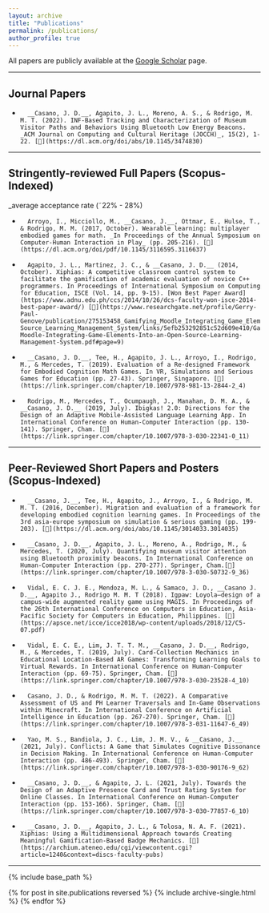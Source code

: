 ```yaml
---
layout: archive
title: "Publications"
permalink: /publications/
author_profile: true
---
```


All papers are publicly available at the [Google Scholar](https://scholar.google.com/citations?user=79YLkoYAAAAJ&hl=en) page.

---

## Journal Papers

*       __Casano, J. D.__, Agapito, J. L., Moreno, A. S., & Rodrigo, M. M. T. (2022). INF-Based Tracking and Characterization of Museum Visitor Paths and Behaviors Using Bluetooth Low Energy Beacons. _ACM Journal on Computing and Cultural Heritage (JOCCH)_, 15(2), 1-22. [📝](https://dl.acm.org/doi/abs/10.1145/3474830)

---

## Stringently-reviewed Full Papers (Scopus-Indexed)
_average acceptance rate (˜22% - 28%)
*       Arroyo, I., Micciollo, M., __Casano, J.__, Ottmar, E., Hulse, T., & Rodrigo, M. M. (2017, October). Wearable learning: multiplayer embodied games for math. _In Proceedings of the Annual Symposium on Computer-Human Interaction in Play_ (pp. 205-216). [📝](https://dl.acm.org/doi/pdf/10.1145/3116595.3116637)
*       Agapito, J. L., Martinez, J. C., & __Casano, J. D.__ (2014, October). Xiphias: A competitive classroom control system to facilitate the gamification of academic evaluation of novice C++ programmers. In Proceedings of International Symposium on Computing for Education, ISCE (Vol. 14, pp. 9-15). [Won Best Paper Award](https://www.adnu.edu.ph/ccs/2014/10/26/dcs-faculty-won-isce-2014-best-paper-award/) [📝](https://www.researchgate.net/profile/Gerry-Paul-Genove/publication/275153458_Gamifying_Moodle_Integrating_Game_Elements_Into_an_Open-Source_Learning_Management_System/links/5efb253292851c52d609e410/Gamifying-Moodle-Integrating-Game-Elements-Into-an-Open-Source-Learning-Management-System.pdf#page=9)
*       __Casano, J. D.__, Tee, H., Agapito, J. L., Arroyo, I., Rodrigo, M., & Mercedes, T. (2019). Evaluation of a Re-designed Framework for Embodied Cognition Math Games. In VR, Simulations and Serious Games for Education (pp. 27-43). Springer, Singapore. [📝](https://link.springer.com/chapter/10.1007/978-981-13-2844-2_4)
*       Rodrigo, M., Mercedes, T., Ocumpaugh, J., Manahan, D. M. A., & __Casano, J. D.__ (2019, July). Ibigkas! 2.0: Directions for the Design of an Adaptive Mobile-Assisted Language Learning App. In International Conference on Human-Computer Interaction (pp. 130-141). Springer, Cham. [📝](https://link.springer.com/chapter/10.1007/978-3-030-22341-0_11)

---

## Peer-Reviewed Short Papers and Posters (Scopus-Indexed)

*       __Casano, J.__, Tee, H., Agapito, J., Arroyo, I., & Rodrigo, M. M. T. (2016, December). Migration and evaluation of a framework for developing embodied cognition learning games. In Proceedings of the 3rd asia-europe symposium on simulation & serious gaming (pp. 199-203). [📝](https://dl.acm.org/doi/abs/10.1145/3014033.3014035)
*       __Casano, J. D.__, Agapito, J. L., Moreno, A., Rodrigo, M., & Mercedes, T. (2020, July). Quantifying museum visitor attention using Bluetooth proximity beacons. In International Conference on Human-Computer Interaction (pp. 270-277). Springer, Cham.[📝](https://link.springer.com/chapter/10.1007/978-3-030-50732-9_36)
*       Vidal, E. C. J. E., Mendoza, M. L., & Samaco, J. D., __Casano J. D.__, Agapito J., Rodrigo M. M. T (2018). Igpaw: Loyola—design of a campus-wide augmented reality game using MAGIS. In Proceedings of the 26th International Conference on Computers in Education, Asia-Pacific Society for Computers in Education, Philippines. [📝](https://apsce.net/icce/icce2018/wp-content/uploads/2018/12/C5-07.pdf)
*       Vidal, E. C. E., Lim, J. T. T. M., __Casano, J. D.__, Rodrigo, M., & Mercedes, T. (2019, July). Card-Collection Mechanics in Educational Location-Based AR Games: Transforming Learning Goals to Virtual Rewards. In International Conference on Human-Computer Interaction (pp. 69-75). Springer, Cham. [📝](https://link.springer.com/chapter/10.1007/978-3-030-23528-4_10)
*       Casano, J. D., & Rodrigo, M. M. T. (2022). A Comparative Assessment of US and PH Learner Traversals and In-Game Observations within Minecraft. In International Conference on Artificial Intelligence in Education (pp. 267-270). Springer, Cham. [📝](https://link.springer.com/chapter/10.1007/978-3-031-11647-6_49)
*       Yao, M. S., Bandiola, J. C., Lim, J. M. V., & __Casano, J.__ (2021, July). Conflicts: A Game that Simulates Cognitive Dissonance in Decision Making. In International Conference on Human-Computer Interaction (pp. 486-493). Springer, Cham. [📝](https://link.springer.com/chapter/10.1007/978-3-030-90176-9_62)
*       __Casano, J. D.__, & Agapito, J. L. (2021, July). Towards the Design of an Adaptive Presence Card and Trust Rating System for Online Classes. In International Conference on Human-Computer Interaction (pp. 153-166). Springer, Cham. [📝](https://link.springer.com/chapter/10.1007/978-3-030-77857-6_10)
*       __Casano, J. D.__, Agapito, J. L., & Tolosa, N. A. F. (2021). Xiphias: Using a Multidimensional Approach towards Creating Meaningful Gamification-Based Badge Mechanics. [📝](https://archium.ateneo.edu/cgi/viewcontent.cgi?article=1240&context=discs-faculty-pubs)

---

{% include base_path %}

{% for post in site.publications reversed %}
  {% include archive-single.html %}
{% endfor %}
